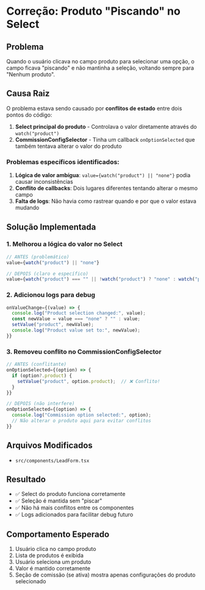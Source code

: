 # Correção: Produto "Piscando" no Select

## Problema
Quando o usuário clicava no campo produto para selecionar uma opção, o campo ficava "piscando" e não mantinha a seleção, voltando sempre para "Nenhum produto".

## Causa Raiz
O problema estava sendo causado por **conflitos de estado** entre dois pontos do código:

1. **Select principal do produto** - Controlava o valor diretamente através do `watch("product")`
2. **CommissionConfigSelector** - Tinha um callback `onOptionSelected` que também tentava alterar o valor do produto

### Problemas específicos identificados:

1. **Lógica de valor ambígua**: `value={watch("product") || "none"}` podia causar inconsistências
2. **Conflito de callbacks**: Dois lugares diferentes tentando alterar o mesmo campo
3. **Falta de logs**: Não havia como rastrear quando e por que o valor estava mudando

## Solução Implementada

### 1. Melhorou a lógica do valor no Select
```typescript
// ANTES (problemático)
value={watch("product") || "none"}

// DEPOIS (claro e específico)
value={watch("product") === "" || !watch("product") ? "none" : watch("product")}
```

### 2. Adicionou logs para debug
```typescript
onValueChange={(value) => {
  console.log("Product selection changed:", value);
  const newValue = value === "none" ? "" : value;
  setValue("product", newValue);
  console.log("Product value set to:", newValue);
}}
```

### 3. Removeu conflito no CommissionConfigSelector
```typescript
// ANTES (conflitante)
onOptionSelected={(option) => {
  if (option?.product) {
    setValue("product", option.product);  // ❌ Conflito!
  }
}}

// DEPOIS (não interfere)
onOptionSelected={(option) => {
  console.log("Commission option selected:", option);
  // Não alterar o produto aqui para evitar conflitos
}}
```

## Arquivos Modificados
- `src/components/LeadForm.tsx`

## Resultado
- ✅ Select do produto funciona corretamente
- ✅ Seleção é mantida sem "piscar"
- ✅ Não há mais conflitos entre os componentes
- ✅ Logs adicionados para facilitar debug futuro

## Comportamento Esperado
1. Usuário clica no campo produto
2. Lista de produtos é exibida
3. Usuário seleciona um produto
4. Valor é mantido corretamente
5. Seção de comissão (se ativa) mostra apenas configurações do produto selecionado 